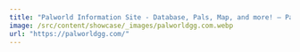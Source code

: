 ```yaml
---
title: "Palworld Information Site - Database, Pals, Map, and more! — PalworldGG.com"
image: /src/content/showcase/_images/palworldgg.com.webp
url: "https://palworldgg.com/"
---
```


